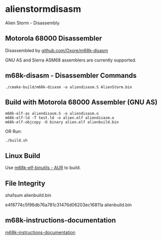 # alienstormdisasm
Alien Storm - Disassembly

## Motorola 68000 Disassembler

Disassembled by [github.com/Oxore/m68k-disasm](https://github.com/Oxore/m68k-disasm)

GNU AS and Sierra ASM68 assemblers are currently supported.

## m68k-disasm - Disassembler Commands

```
./cmake-build/m68k-disasm -o aliendisasm.S AlienStorm.bin

```

## Build with Motorola 68000 Assembler (GNU AS)

```
m68k-elf-as aliendisasm.S -o aliendisasm.o
m68k-elf-ld -T test.ld -o alien.elf aliendisasm.o
m68k-elf-objcopy -O binary alien.elf alienbuild.bin
```

OR Run:

```
./build.sh
```

## Linux Build

Use [m68k-elf-binutils - AUR](https://aur.archlinux.org/packages/m68k-elf-binutils) to build.


## File Integrity

sha1sum alienbuild.bin

e4f8774c5f96db76a781c31476d06203ec16811a  alienbuild.bin

## m68k-instructions-documentation

[m68k-instructions-documentation](https://github.com/prb28/m68k-instructions-documentation)